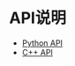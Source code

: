 # API说明

- [Python API](./python_apis/index.rst)
- [C++ API](https://paddlepaddle.github.io/FastDeploy/)
